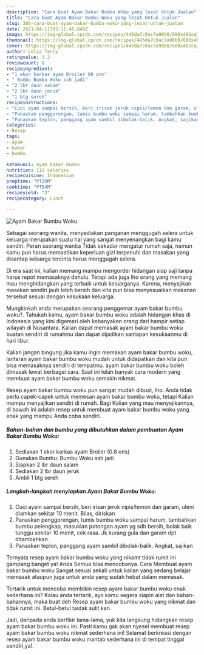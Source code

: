 ```yaml
---
description: "Cara buat Ayam Bakar Bumbu Woku yang lezat Untuk Jualan"
title: "Cara buat Ayam Bakar Bumbu Woku yang lezat Untuk Jualan"
slug: 366-cara-buat-ayam-bakar-bumbu-woku-yang-lezat-untuk-jualan
date: 2021-04-11T05:11:45.849Z
image: https://img-global.cpcdn.com/recipes/445da7c0ac7a98b0/680x482cq70/ayam-bakar-bumbu-woku-foto-resep-utama.jpg
thumbnail: https://img-global.cpcdn.com/recipes/445da7c0ac7a98b0/680x482cq70/ayam-bakar-bumbu-woku-foto-resep-utama.jpg
cover: https://img-global.cpcdn.com/recipes/445da7c0ac7a98b0/680x482cq70/ayam-bakar-bumbu-woku-foto-resep-utama.jpg
author: Lelia Terry
ratingvalue: 3.2
reviewcount: 8
recipeingredient:
- "1 ekor karkas ayam Broiler 08 ons"
- " Bumbu Bumbu Woku ssh jadi"
- "2 lbr daun salam"
- "2 lbr daun jeruk"
- "1 btg sereh"
recipeinstructions:
- "Cuci ayam sampai bersih, beri irisan jeruk nipis/lemon dan garam, uleni diamkan sekitar 10 menit. Bilas, diriskan"
- "Panaskan penggorengan, tumis bumbu woku sampai harum, tambahkan bumbu pelengkap, masuklan potongan ayam yg sdh bersih, bolak baik tunggu sekitar 10 menit, cek rasa. Jk kurang gula dan garam dpt ditambahkan."
- "Panaskan teplon, panggang ayam sambil dibolak-balik. Angkat, sajikan"
categories:
- Resep
tags:
- ayam
- bakar
- bumbu

katakunci: ayam bakar bumbu 
nutrition: 111 calories
recipecuisine: Indonesian
preptime: "PT20M"
cooktime: "PT54M"
recipeyield: "3"
recipecategory: Lunch

---
```



![Ayam Bakar Bumbu Woku](https://img-global.cpcdn.com/recipes/445da7c0ac7a98b0/680x482cq70/ayam-bakar-bumbu-woku-foto-resep-utama.jpg)

Sebagai seorang wanita, menyediakan panganan menggugah selera untuk keluarga merupakan suatu hal yang sangat menyenangkan bagi kamu sendiri. Peran seorang  wanita Tidak sekadar mengatur rumah saja, namun kamu pun harus memastikan keperluan gizi terpenuhi dan masakan yang disantap keluarga tercinta harus menggugah selera.

Di era  saat ini, kalian memang mampu mengorder hidangan siap saji tanpa harus repot memasaknya dahulu. Tetapi ada juga lho orang yang memang mau menghidangkan yang terbaik untuk keluarganya. Karena, menyajikan masakan sendiri jauh lebih bersih dan kita pun bisa menyesuaikan makanan tersebut sesuai dengan kesukaan keluarga. 



Mungkinkah anda merupakan seorang penggemar ayam bakar bumbu woku?. Tahukah kamu, ayam bakar bumbu woku adalah hidangan khas di Indonesia yang kini digemari oleh kebanyakan orang dari hampir setiap wilayah di Nusantara. Kalian dapat memasak ayam bakar bumbu woku buatan sendiri di rumahmu dan dapat dijadikan santapan kesukaanmu di hari libur.

Kalian jangan bingung jika kamu ingin memakan ayam bakar bumbu woku, lantaran ayam bakar bumbu woku mudah untuk didapatkan dan kita pun bisa memasaknya sendiri di tempatmu. ayam bakar bumbu woku boleh dimasak lewat berbagai cara. Saat ini telah banyak cara modern yang membuat ayam bakar bumbu woku semakin nikmat.

Resep ayam bakar bumbu woku pun sangat mudah dibuat, lho. Anda tidak perlu capek-capek untuk memesan ayam bakar bumbu woku, tetapi Kalian mampu menyajikan sendiri di rumah. Bagi Kalian yang mau menyajikannya, di bawah ini adalah resep untuk membuat ayam bakar bumbu woku yang enak yang mampu Anda coba sendiri.

<!--inarticleads1-->

##### Bahan-bahan dan bumbu yang dibutuhkan dalam pembuatan Ayam Bakar Bumbu Woku:

1. Sediakan 1 ekor karkas ayam Broiler (0.8 ons)
1. Gunakan  Bumbu: Bumbu Woku ssh jadi
1. Siapkan 2 lbr daun salam
1. Sediakan 2 lbr daun jeruk
1. Ambil 1 btg sereh




<!--inarticleads2-->

##### Langkah-langkah menyiapkan Ayam Bakar Bumbu Woku:

1. Cuci ayam sampai bersih, beri irisan jeruk nipis/lemon dan garam, uleni diamkan sekitar 10 menit. Bilas, diriskan
1. Panaskan penggorengan, tumis bumbu woku sampai harum, tambahkan bumbu pelengkap, masuklan potongan ayam yg sdh bersih, bolak baik tunggu sekitar 10 menit, cek rasa. Jk kurang gula dan garam dpt ditambahkan.
1. Panaskan teplon, panggang ayam sambil dibolak-balik. Angkat, sajikan




Ternyata resep ayam bakar bumbu woku yang nikamt tidak rumit ini gampang banget ya! Anda Semua bisa mencobanya. Cara Membuat ayam bakar bumbu woku Sangat sesuai sekali untuk kalian yang sedang belajar memasak ataupun juga untuk anda yang sudah hebat dalam memasak.

Tertarik untuk mencoba membikin resep ayam bakar bumbu woku enak sederhana ini? Kalau anda tertarik, ayo kamu segera siapin alat dan bahan-bahannya, maka buat deh Resep ayam bakar bumbu woku yang nikmat dan tidak rumit ini. Betul-betul taidak sulit kan. 

Jadi, daripada anda berfikir lama-lama, yuk kita langsung hidangkan resep ayam bakar bumbu woku ini. Pasti kamu gak akan nyesel membuat resep ayam bakar bumbu woku nikmat sederhana ini! Selamat berkreasi dengan resep ayam bakar bumbu woku mantab sederhana ini di tempat tinggal sendiri,ya!.

